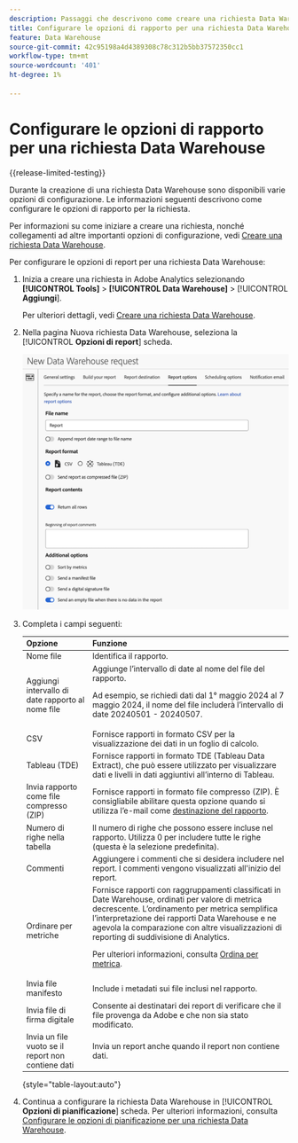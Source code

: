 ```yaml
---
description: Passaggi che descrivono come creare una richiesta Data Warehouse.
title: Configurare le opzioni di rapporto per una richiesta Data Warehouse
feature: Data Warehouse
source-git-commit: 42c95198a4d4389308c78c312b5bb37572350cc1
workflow-type: tm+mt
source-wordcount: '401'
ht-degree: 1%

---
```


# Configurare le opzioni di rapporto per una richiesta Data Warehouse

{{release-limited-testing}}

Durante la creazione di una richiesta Data Warehouse sono disponibili varie opzioni di configurazione. Le informazioni seguenti descrivono come configurare le opzioni di rapporto per la richiesta.

Per informazioni su come iniziare a creare una richiesta, nonché collegamenti ad altre importanti opzioni di configurazione, vedi [Creare una richiesta Data Warehouse](/help/export/data-warehouse/create-request/t-dw-create-request.md).

Per configurare le opzioni di report per una richiesta Data Warehouse:

1. Inizia a creare una richiesta in Adobe Analytics selezionando **[!UICONTROL Tools]** > **[!UICONTROL Data Warehouse]** > [!UICONTROL **Aggiungi**].

   Per ulteriori dettagli, vedi [Creare una richiesta Data Warehouse](/help/export/data-warehouse/create-request/t-dw-create-request.md).

1. Nella pagina Nuova richiesta Data Warehouse, seleziona la [!UICONTROL **Opzioni di report**] scheda.

   ![Scheda Destinazione rapporto](assets/dw-report-options.png) <!-- update screenshot to include Sort by metrics -->

1. Completa i campi seguenti:

   | Opzione | Funzione |
   |---------|----------|
   | Nome file | Identifica il rapporto. |
   | Aggiungi intervallo di date rapporto al nome file | Aggiunge l’intervallo di date al nome del file del rapporto. <p>Ad esempio, se richiedi dati dal 1° maggio 2024 al 7 maggio 2024, il nome del file includerà l’intervallo di date 20240501 - 20240507.</p> |
   | CSV | Fornisce rapporti in formato CSV per la visualizzazione dei dati in un foglio di calcolo. |
   | Tableau (TDE) | Fornisce rapporti in formato TDE (Tableau Data Extract), che può essere utilizzato per visualizzare dati e livelli in dati aggiuntivi all’interno di Tableau. |
   | Invia rapporto come file compresso (ZIP) | Fornisce rapporti in formato file compresso (ZIP). È consigliabile abilitare questa opzione quando si utilizza l’e-mail come [destinazione del rapporto](/help/export/data-warehouse/create-request/dw-request-report-destinations.md). |
   | Numero di righe nella tabella | Il numero di righe che possono essere incluse nel rapporto. Utilizza 0 per includere tutte le righe (questa è la selezione predefinita). <!-- when would you want to limit the rows? To improve performance? Do we have recommendations? --> |
   | Commenti | Aggiungere i commenti che si desidera includere nel report. I commenti vengono visualizzati all&#39;inizio del report. |
   | Ordinare per metriche | Fornisce rapporti con raggruppamenti classificati in Date Warehouse, ordinati per valore di metrica decrescente. L’ordinamento per metrica semplifica l’interpretazione dei rapporti Data Warehouse e ne agevola la comparazione con altre visualizzazioni di reporting di suddivisione di Analytics.<p>Per ulteriori informazioni, consulta [Ordina per metrica](/help/export/data-warehouse/sorting-by-metric.md).</p> |
   | Invia file manifesto | Include i metadati sui file inclusi nel rapporto.<!-- What kind of metadata is included in the manifest file? --> |
   | Invia file di firma digitale | Consente ai destinatari dei report di verificare che il file provenga da Adobe e che non sia stato modificato. |
   | Invia un file vuoto se il report non contiene dati | Invia un report anche quando il report non contiene dati. |

   {style="table-layout:auto"}

1. Continua a configurare la richiesta Data Warehouse in [!UICONTROL **Opzioni di pianificazione**] scheda. Per ulteriori informazioni, consulta [Configurare le opzioni di pianificazione per una richiesta Data Warehouse](/help/export/data-warehouse/create-request/dw-request-scheduling.md).